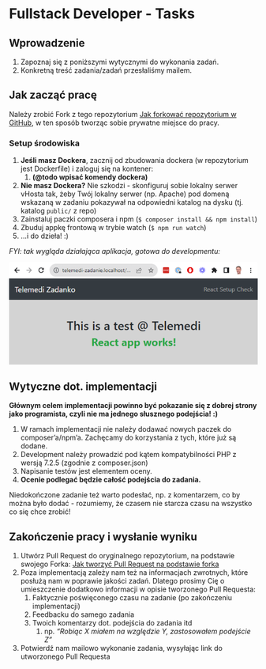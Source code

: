 Fullstack Developer - Tasks
==========

Wprowadzenie
------------
1. Zapoznaj się z poniższymi wytycznymi do wykonania zadań. 
2. Konkretną treść zadania/zadań przesłaliśmy mailem.

Jak zacząć pracę
------------
Należy zrobić Fork z tego repozytorium [Jak forkować repozytorium w GitHub](https://docs.github.com/en/get-started/quickstart/fork-a-repo), w ten sposób tworząc sobie prywatne miejsce do pracy.

### Setup środowiska

  1. **Jeśli masz Dockera**, zacznij od zbudowania dockera (w repozytorium jest Dockerfile) i zaloguj się na kontener:
     1. **(@todo wpisać komendy dockera)**
  1. **Nie masz Dockera?** Nie szkodzi - skonfiguruj sobie lokalny serwer vHosta tak, żeby Twój lokalny serwer (np. Apache) pod domeną wskazaną w zadaniu pokazywał na odpowiedni katalog na dysku (tj. katalog `public/` z repo)
  1. Zainstaluj paczki composera i npm (`$ composer install && npm install`)
  1. Zbuduj appkę frontową w trybie watch (`$ npm run watch`)
  1. …i do dzieła! :)

_FYI: tak wygląda działająca aplikacja, gotowa do developmentu:_

![Working_app_image](https://github.com/telemedico/recruitment_task_fullstack/blob/master/assets/img/working_app_preview.png?raw=true)

Wytyczne dot. implementacji
------------

**Głównym celem implementacji powinno być pokazanie się z dobrej strony jako programista, czyli nie ma jednego słusznego podejścia! :)**

  1. W ramach implementacji nie należy dodawać nowych paczek do composer’a/npm’a. Zachęcamy do korzystania z tych, które już są dodane.
  1. Development należy prowadzić pod kątem kompatybilności PHP z wersją 7.2.5 (zgodnie z composer.json)
  1. Napisanie testów jest elementem oceny.
  1. **Ocenie podlegać będzie całość podejścia do zadania.**

Niedokończone zadanie też warto podesłać, np. z komentarzem, co by można było dodać - rozumiemy, że czasem nie starcza czasu na wszystko co się chce zrobić!

Zakończenie pracy i wysłanie wyniku
------------
  1. Utwórz Pull Request do oryginalnego repozytorium, na podstawie swojego Forka: [Jak tworzyć Pull Request na podstawie forka](https://docs.github.com/en/pull-requests/collaborating-with-pull-requests/proposing-changes-to-your-work-with-pull-requests/creating-a-pull-request-from-a-fork)
  1. Poza implementacją zależy nam też na informacjach zwrotnych, które posłużą nam w poprawie jakości zadań. Dlatego prosimy Cię o umieszczenie dodatkowo informacji w opisie tworzonego Pull Requesta:
     1. Faktycznie poświęconego czasu na zadanie (po zakończeniu implementacji)
     1. Feedbacku do samego zadania 
     1. Twoich komentarzy dot. podejścia do zadania itd 
        1. np. _“Robiąc X miałem na względzie Y, zastosowałem podejście Z”_ 
  1. Potwierdź nam mailowo wykonanie zadania, wysyłając link do utworzonego Pull Requesta
